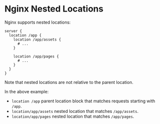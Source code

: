 # Nginx Nested Locations

Nginx supports nested locations:

```
server {
  location /app {
    location /app/assets {
      # ...
    }
    
    location /app/pages {
      # ...
    }
  }
}
```

Note that nested locations are not relative to the parent location. 

In the above example:
- `location /app` parent location block that matches requests starting with `/app`.
- `location/app/assets` nested location that matches `/app/assets`.
- `location/app/pages` nested location that matches `/app/pages`.
